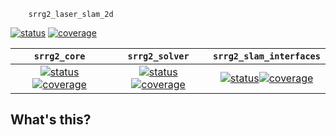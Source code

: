         srrg2_laser_slam_2d

[![status](https://gitlab.com/srrg-software/srrg2_laser_slam_2d/badges/master/pipeline.svg)](https://gitlab.com/srrg-software/srrg2_laser_slam_2d/commits/master)
[![coverage](https://gitlab.com/srrg-software/srrg2_laser_slam_2d/badges/master/coverage.svg)](https://gitlab.com/srrg-software/srrg2_laser_slam_2d/commits/master)

|`srrg2_core`|`srrg2_solver`|`srrg2_slam_interfaces`|
|:-:|:-:|:-:|
|[![status](https://gitlab.com/srrg-software/srrg2_core/badges/master/pipeline.svg)](https://gitlab.com/srrg-software/srrg2_core/commits/master)[![coverage](https://gitlab.com/srrg-software/srrg2_core/badges/master/coverage.svg)](https://gitlab.com/srrg-software/srrg2_core/commits/master)|[![status](https://gitlab.com/srrg-software/srrg2_solver/badges/master/pipeline.svg)](https://gitlab.com/srrg-software/srrg2_solver/commits/master)[![coverage](https://gitlab.com/srrg-software/srrg2_solver/badges/master/coverage.svg)](https://gitlab.com/srrg-software/srrg2_solver/commits/master)|[![status](https://gitlab.com/srrg-software/srrg2_slam_interfaces/badges/master/pipeline.svg)](https://gitlab.com/srrg-software/srrg2_slam_interfaces/commits/master)[![coverage](https://gitlab.com/srrg-software/srrg2_slam_interfaces/badges/master/coverage.svg)](https://gitlab.com/srrg-software/srrg2_slam_interfaces/commits/master)|

## What's this?
